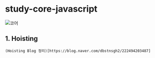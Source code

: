 # study-core-javascript

![코어 ](https://user-images.githubusercontent.com/62634753/132009719-dc44114c-02fd-4da2-ba91-6775f970825c.jpg)

## 1. Hoisting

```
(Hoisting Blog 정리)[https://blog.naver.com/dbstnsgh2/222494203487]
```

